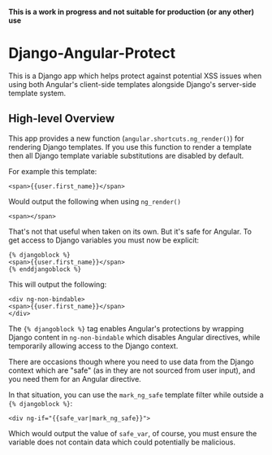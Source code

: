 
**This is a work in progress and not suitable for production (or any other) use**

# Django-Angular-Protect

This is a Django app which helps protect against potential XSS issues when using
both Angular's client-side templates alongside Django's server-side template system.

## High-level Overview

This app provides a new function (`angular.shortcuts.ng_render()`) for rendering Django
templates. If you use this function to render a template then all Django template variable
substitutions are disabled by default.

For example this template:

```
<span>{{user.first_name}}</span>
```

Would output the following when using `ng_render()`

```
<span></span>
```

That's not that useful when taken on its own. But it's safe for Angular. To get access to Django
variables you must now be explicit:

```
{% djangoblock %}
<span>{{user.first_name}}</span>
{% enddjangoblock %}

```

This will output the following:

```
<div ng-non-bindable>
<span>{{user.first_name}}</span>
</div>
```

The `{% djangoblock %}` tag enables Angular's protections by wrapping Django content
in `ng-non-bindable` which disables Angular directives, while temporarily allowing
access to the Django context.

There are occasions though where you need to use data from the Django context which are "safe"
(as in they are not sourced from user input), and you need them for an Angular directive.

In that situation, you can use the `mark_ng_safe` template filter while outside a
`{% djangoblock %}`:

```
<div ng-if="{{safe_var|mark_ng_safe}}">
```

Which would output the value of `safe_var`, of course, you must ensure the variable
does not contain data which could potentially be malicious. 
